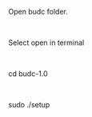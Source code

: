 <p>Open budc folder.</p><br/>
<p>Select open in terminal</p><br/>
<p>cd budc-1.0</p><br/>
<p>sudo ./setup</p><br/>
